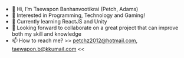 - 👋 Hi, I’m Taewapon Banhanvootikrai (Petch, Adams)
- 👀 Interested in Programming, Technology and Gaming! 
- 🌱 Currently learning ReactJS and Unity
- 💞️ Looking forward to collaborate on a great project that can improve both my skill and knowledge
- 📫 How to reach me? >> petchz2012@hotmail.com, taewapon.b@kkumail.com <<

<!---
petchz/petchz is a ✨ special ✨ repository because its `README.md` (this file) appears on your GitHub profile.
You can click the Preview link to take a look at your changes.
--->
